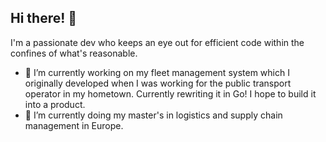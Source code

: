 ## Hi there! 👋

I'm a passionate dev who keeps an eye out for efficient code within the confines of what's reasonable.

- 🔭 I’m currently working on my fleet management system which I originally developed when I was working for the public transport operator in my hometown. Currently rewriting it in Go! I hope to build it into a product.
- 🌱 I’m currently doing my master's in logistics and supply chain management in Europe.
<!--
- 👯 I’m looking to collaborate on ...
- 🤔 I’m looking for help with ...
- 💬 Ask me about ...
- 📫 How to reach me: ...
- 😄 Pronouns: ...
- ⚡ Fun fact: ...
-->
